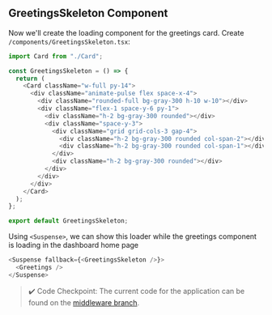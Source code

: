 ## GreetingsSkeleton Component

Now we'll create the loading component for the greetings card. Create `/components/GreetingsSkeleton.tsx`:

```ts
import Card from "./Card";

const GreetingsSkeleton = () => {
  return (
    <Card className="w-full py-14">
      <div className="animate-pulse flex space-x-4">
        <div className="rounded-full bg-gray-300 h-10 w-10"></div>
        <div className="flex-1 space-y-6 py-1">
          <div className="h-2 bg-gray-300 rounded"></div>
          <div className="space-y-3">
            <div className="grid grid-cols-3 gap-4">
              <div className="h-2 bg-gray-300 rounded col-span-2"></div>
              <div className="h-2 bg-gray-300 rounded col-span-1"></div>
            </div>
            <div className="h-2 bg-gray-300 rounded"></div>
          </div>
        </div>
      </div>
    </Card>
  );
};

export default GreetingsSkeleton;
```

Using `<Suspense>`, we can show this loader while the greetings component is loading in the dashboard home page

```ts
<Suspense fallback={<GreetingsSkeleton />}>
  <Greetings />
</Suspense>
```

> ✔️ Code Checkpoint: The current code for the application can be found on the [middleware branch](https://github.com/Hendrixer/fullstack-app-v2-app/tree/middleware).
